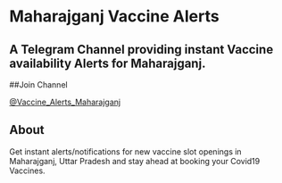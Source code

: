 <!--
  Title: Maharajganj Vaccine Alerts
  Description: Covid19 Vaccine Slot tracker and notifier for Maharajganj district, Uttar Pradesh.
  Author: nutomic
  -->

# Maharajganj Vaccine Alerts


## A Telegram Channel providing instant Vaccine availability Alerts for Maharajganj.


##Join Channel

[@Vaccine_Alerts_Maharajganj](https://telegram.me/Vaccine_Alerts_Maharajganj)


## About

Get instant alerts/notifications for new vaccine slot openings in Maharajganj, Uttar Pradesh and stay ahead at booking your Covid19 Vaccines.
